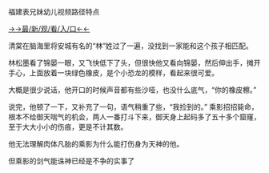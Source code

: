 福建表兄妹幼儿视频路径特点


<a href="https://m8k3.cc">→→最/新/观/看/入/口←←</a>

清棠在脑海里将安城有名的“林”姓过了一遍，没找到一家能和这个孩子相匹配。

林松墨看了锦晏一眼，又飞快低下了头，但很快他又看向锦晏，然后伸出手，摊开手心，上面放着一块绿色橡皮，是个小恐龙的模样，看起来很可爱。

大概是很少说话，他开口的时候声音都有些沙哑，也没什么底气，“你的橡皮檫。”

说完，他顿了一下，又补充了一句，语气稍重了些，“我捡到的。”
乘影招招毙命，根本不给御天喘气的机会，两人一番打斗下来，御天身上起码多了五十多个窟窿，至于大大小小的伤痕，更是不计其数。

他无法理解肉体凡胎的乘影为什么能打伤身为天神的他。

但乘影的剑气能诛神已经是不争的实事了
